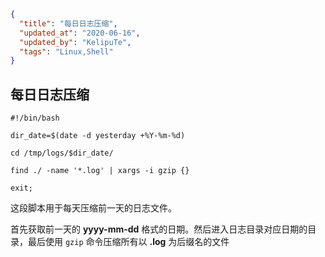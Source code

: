 ```json
{
  "title": "每日日志压缩",
  "updated_at": "2020-06-16",
  "updated_by": "KelipuTe",
  "tags": "Linux,Shell"
}
```

## 每日日志压缩

```shell
#!/bin/bash

dir_date=$(date -d yesterday +%Y-%m-%d)

cd /tmp/logs/$dir_date/

find ./ -name '*.log' | xargs -i gzip {}

exit;
```

这段脚本用于每天压缩前一天的日志文件。

首先获取前一天的 **yyyy-mm-dd** 格式的日期。然后进入日志目录对应日期的目录，最后使用 `gzip` 命令压缩所有以 **.log** 为后缀名的文件

